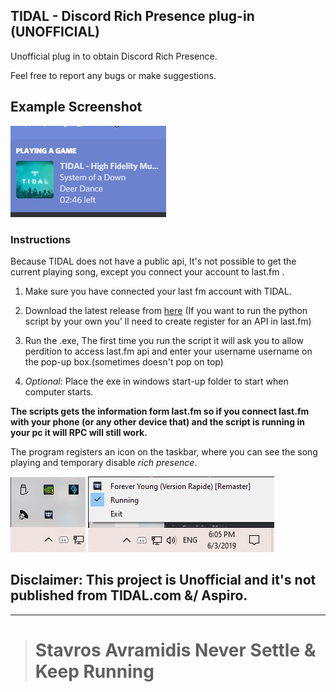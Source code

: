 ## TIDAL - Discord Rich Presence plug-in  (UNOFFICIAL)


Unofficial plug in to obtain Discord Rich Presence.

Feel free to report any bugs or make suggestions.


## Example Screenshot

![alt text](./assets/screenshot.jpg)


### Instructions
Because TIDAL does not have a public api, It's not possible to get the current playing song,
except you connect your account to last.fm .

1.  Make sure you have connected your last fm account with TIDAL.

2.  Download the latest release from [here](https://github.com/purpl3F0x/TIDAL-Discord-Rich-Presence-UNOFFICIAL/releases)
(If you want to run the python script by your own you' ll need to create register for an API in last.fm)

3.  Run the .exe, The first time you run the script it will ask you to allow perdition to access last.fm api and enter your username username on the pop-up box.(sometimes doesn't pop on top)

4.  *Optional*: Place the exe in windows start-up folder to start when computer starts.


**The scripts gets the information form last.fm so if you connect last.fm with your phone (or any other device that) and the script is running in your pc it will RPC will still work.**

The program registers an icon on the taskbar, where you can see the song playing and temporary disable *rich presence*.

![alt text](./assets/taskbar.jpg) ![alt text](./assets/taskbar_opened.png)



## Disclaimer: This project is Unofficial and it's not published from TIDAL.com &/ Aspiro.

---

> # Stavros Avramidis Never Settle & Keep Running